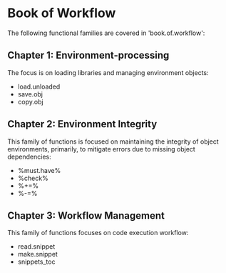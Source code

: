 # Book of Workflow

The following functional families are covered in 'book.of.workflow':

## Chapter 1: Environment-processing

The focus is on loading libraries and managing environment objects:

-   load.unloaded
-   save.obj
-   copy.obj

## Chapter 2: Environment Integrity

This family of functions is focused on maintaining the integrity of object environments, primarily, to mitigate errors due to missing object dependencies:

-   %must.have%
-   %check%
-   %+=%
-   %-=%

## Chapter 3: Workflow Management

This family of functions focuses on code execution workflow:

-   read.snippet
-   make.snippet
-   snippets_toc
